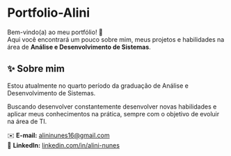 # Portfolio-Alini

Bem-vindo(a) ao meu portfólio! 👋  
Aqui você encontrará um pouco sobre mim, meus projetos e habilidades na área de **Análise e Desenvolvimento de Sistemas**.

## ✨ Sobre mim
Estou atualmente no quarto período da graduação de Análise e Desenvolvimento de Sistemas.

Buscando desenvolver constantemente desenvolver novas habilidades e aplicar meus conhecimentos na prática, sempre com o objetivo de evoluir na área de TI.

✉️ **E-mail:** alininunes16@gmail.com  
💼 **LinkedIn:** [linkedin.com/in/alini-nunes](https://www.linkedin.com/in/alini-nunes-b7517a207)
